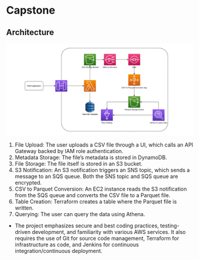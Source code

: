# Capstone 

## Architecture
![Arch](image.png)

1. File Upload: The user uploads a CSV file through a UI, which calls an API Gateway backed by IAM role authentication.
2. Metadata Storage: The file’s metadata is stored in DynamoDB.
3. File Storage: The file itself is stored in an S3 bucket.
4. S3 Notification: An S3 notification triggers an SNS topic, which sends a message to an SQS queue. Both the SNS topic and SQS queue are encrypted.
5. CSV to Parquet Conversion: An EC2 instance reads the S3 notification from the SQS queue and converts the CSV file to a Parquet file.
6. Table Creation: Terraform creates a table where the Parquet file is written.
7. Querying: The user can query the data using Athena.

- The project emphasizes secure and best coding practices, testing-driven development, and familiarity with various AWS services. It also requires the use of Git for source code management, Terraform for infrastructure as code, and Jenkins for continuous integration/continuous deployment.